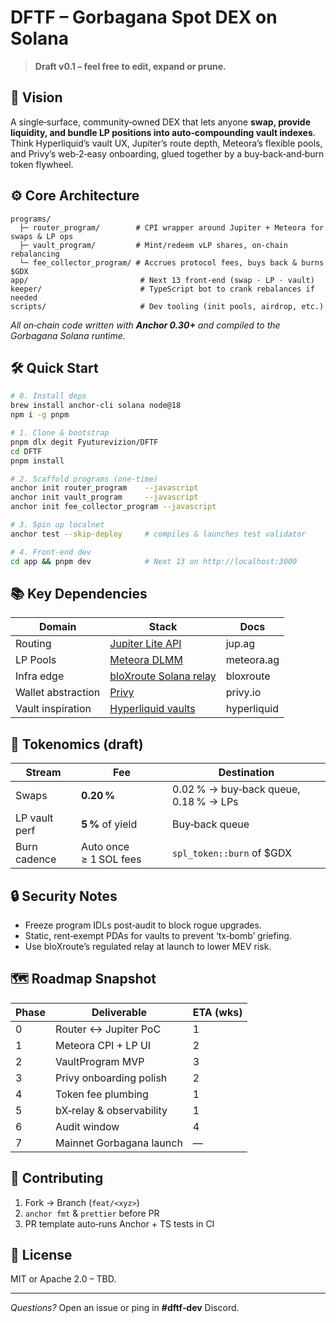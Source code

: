 # DFTF – Gorbagana Spot DEX on Solana

> **Draft v0.1 – feel free to edit, expand or prune.**

## 🚀 Vision

A single‑surface, community‑owned DEX that lets anyone **swap, provide liquidity, and bundle LP positions into auto‑compounding vault indexes**. Think Hyperliquid’s vault UX, Jupiter’s route depth, Meteora’s flexible pools, and Privy’s web‑2‑easy onboarding, glued together by a buy‑back‑and‑burn token flywheel.

## ⚙️ Core Architecture

```
programs/
  ├─ router_program/        # CPI wrapper around Jupiter + Meteora for swaps & LP ops
  ├─ vault_program/         # Mint/redeem vLP shares, on‑chain rebalancing
  └─ fee_collector_program/ # Accrues protocol fees, buys back & burns $GDX
app/                         # Next 13 front‑end (swap · LP · vault)
keeper/                      # TypeScript bot to crank rebalances if needed
scripts/                     # Dev tooling (init pools, airdrop, etc.)
```

*All on‑chain code written with ****Anchor 0.30+**** and compiled to the Gorbagana Solana runtime.*

## 🛠 Quick Start

```bash
# 0. Install deps
brew install anchor-cli solana node@18
npm i -g pnpm

# 1. Clone & bootstrap
pnpm dlx degit Fyuturevizion/DFTF
cd DFTF
pnpm install

# 2. Scaffold programs (one‑time)
anchor init router_program    --javascript
anchor init vault_program     --javascript
anchor init fee_collector_program --javascript

# 3. Spin up localnet
anchor test --skip-deploy     # compiles & launches test validator

# 4. Front‑end dev
cd app && pnpm dev            # Next 13 on http://localhost:3000
```

## 📚 Key Dependencies

| Domain             | Stack                                                                 | Docs        |
| ------------------ | --------------------------------------------------------------------- | ----------- |
| Routing            | [Jupiter Lite API](https://dev.jup.ag/)                               | jup.ag      |
| LP Pools           | [Meteora DLMM](https://docs.meteora.ag/)                              | meteora.ag  |
| Infra edge         | [bloXroute Solana relay](https://docs.bloxroute.com/)                 | bloxroute   |
| Wallet abstraction | [Privy](https://docs.privy.io)                                        | privy.io    |
| Vault inspiration  | [Hyperliquid vaults](https://hyperliquid.gitbook.io/hyperliquid-docs) | hyperliquid |

## 🧩 Tokenomics (draft)

| Stream        | Fee                    | Destination                           |
| ------------- | ---------------------- | ------------------------------------- |
| Swaps         | **0.20 %**             | 0.02 % → buy‑back queue, 0.18 % → LPs |
| LP vault perf | **5 %** of yield       | Buy‑back queue                        |
| Burn cadence  | Auto once ≥ 1 SOL fees | `spl_token::burn` of \$GDX            |

## 🔒 Security Notes

- Freeze program IDLs post‑audit to block rogue upgrades.
- Static, rent‑exempt PDAs for vaults to prevent ‘tx‑bomb’ griefing.
- Use bloXroute’s regulated relay at launch to lower MEV risk.

## 🗺 Roadmap Snapshot

| Phase | Deliverable              | ETA (wks) |
| ----- | ------------------------ | --------- |
| 0     | Router ↔ Jupiter PoC     | 1         |
| 1     | Meteora CPI + LP UI      | 2         |
| 2     | VaultProgram MVP         | 3         |
| 3     | Privy onboarding polish  | 2         |
| 4     | Token fee plumbing       | 1         |
| 5     | bX‑relay & observability | 1         |
| 6     | Audit window             | 4         |
| 7     | Mainnet Gorbagana launch | —         |

## 🤝 Contributing

1. Fork → Branch (`feat/<xyz>`)
2. `anchor fmt` & `prettier` before PR
3. PR template auto‑runs Anchor + TS tests in CI

## 🪪 License

MIT or Apache 2.0 – TBD.

---

*Questions?* Open an issue or ping in **#dftf‑dev** Discord.

